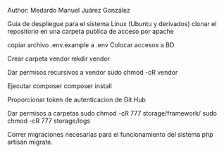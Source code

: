 Author: Medardo Manuel Juárez González

Guia de despliegue para el sistema
Linux (Ubuntu y derivados)
clonar el repositorio en una carpeta publica de acceso por apache

copiar archivo .env.example a .env Colocar accesos a BD

Crear carpeta vendor mkdir vendor

Dar permisos recursivos a vendor sudo chmod -cR vendor

Ejecutar composer composer install

Proporcionar token de autenticacion de Git Hub

Dar permisos a carpetas sudo chmod -cR 777 storage/framework/ sudo chmod -cR 777 storage/logs

Correr migraciones necesarias para el funcionamiento del sistema php artisan migrate.



